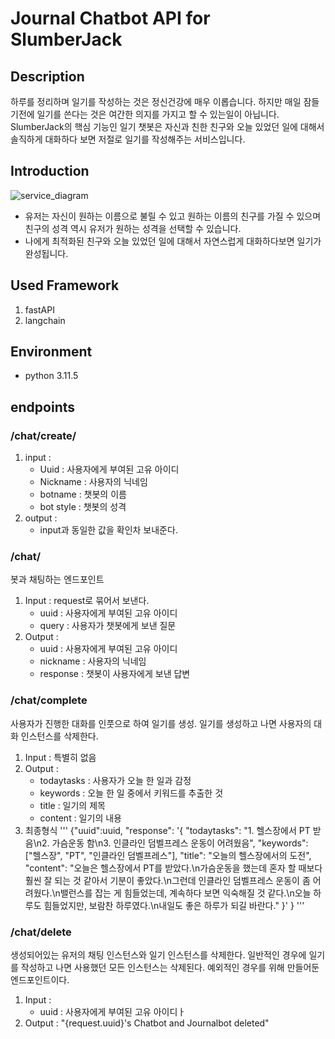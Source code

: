 # Journal Chatbot API for SlumberJack

## Description

하루를 정리하며 일기를 작성하는 것은 정신건강에 매우 이롭습니다. 하지만 매일 잠들기전에 일기를 쓴다는 것은 여간한 의지를 가지고 할 수 있는일이 아닙니다. SlumberJack의 핵심 기능인 일기 챗봇은 자신과 친한 친구와 오늘 있었던 일에 대해서 솔직하게 대화하다 보면 저절로 일기를 작성해주는 서비스입니다. 

## Introduction 

![service_diagram](https://github.com/user-attachments/assets/2b0c89b3-dad2-4f5f-97e4-ef703d75360e)

- 유저는 자신이 원하는 이름으로 불릴 수 있고 원하는 이름의 친구를 가질 수 있으며 친구의 성격 역시 유저가 원하는 성격을 선택할 수 있습니다. 
- 나에게 최적화된 친구와 오늘 있었던 일에 대해서 자연스럽게 대화하다보면 일기가 완성됩니다.

## Used Framework

1. fastAPI
2. langchain

## Environment
- python 3.11.5

## endpoints

### /chat/create/

1. input : 
   - Uuid : 사용자에게 부여된 고유 아이디
   - Nickname : 사용자의 닉네임
   - botname : 챗봇의 이름
   - bot style : 챗봇의 성격
2. output : 
   - input과 동일한 값을 확인차 보내준다. 

### /chat/
봇과 채팅하는 엔드포인트
1. Input : request로 묶어서 보낸다.
   - uuid : 사용자에게 부여된 고유 아이디
   - query : 사용자가 챗봇에게 보낸 질문
2. Output : 
    - uuid : 사용자에게 부여된 고유 아이디
    - nickname : 사용자의 닉네임
    - response : 챗봇이 사용자에게 보낸 답변

### /chat/complete
사용자가 진행한 대화를 인풋으로 하여 일기를 생성.
일기를 생성하고 나면 사용자의 대화 인스턴스를 삭제한다.
1. Input : 특별히 없음
2. Output : 
    - todaytasks : 사용자가 오늘 한 일과 감정
    - keywords : 오늘 한 일 중에서 키워드를 추출한 것
    - title : 일기의 제목
    - content : 일기의 내용
3. 최종형식
'''
   {"uuid":uuid, 
     "response":
        '{
        "todaytasks": "1. 헬스장에서 PT 받음\n2. 가슴운동 함\n3. 인클라인 덤벨프레스 운동이 어려웠음",
        "keywords": ["헬스장", "PT", "인클라인 덤벨프레스"],
        "title": "오늘의 헬스장에서의 도전",
        "content": "오늘은 헬스장에서 PT를 받았다.\n가슴운동을 했는데 혼자 할 때보다 훨씬 잘 되는 것 같아서 기분이 좋았다.\n그런데 인클라인 덤벨프레스 운동이 좀 어려웠다.\n밸런스를 잡는 게 힘들었는데, 계속하다 보면 익숙해질 것 같다.\n오늘 하루도 힘들었지만, 보람찬 하루였다.\n내일도 좋은 하루가 되길 바란다."
        }'
    }
'''
### /chat/delete
생성되어있는 유저의 채팅 인스턴스와 일기 인스턴스를 삭제한다.
일반적인 경우에 일기를 작성하고 나면 사용했던 모든 인스턴스는 삭제된다. 
예외적인 경우를 위해 만들어둔 엔드포인트이다.
1. Input : 
    - uuid : 사용자에게 부여된 고유 아이디ㅏ
2. Output : "{request.uuid}'s Chatbot and Journalbot deleted"


